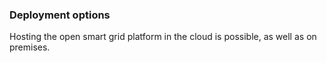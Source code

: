 ### Deployment options

Hosting the open smart grid platform in the cloud is possible, as well as on premises.
